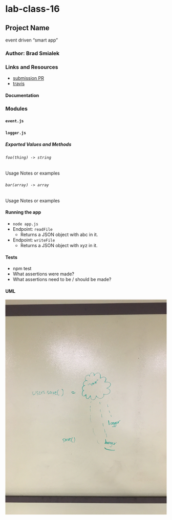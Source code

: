 # lab-class-16

## Project Name
event driven “smart app”

### Author: Brad Smialek

### Links and Resources
* [submission PR](http://xyz.com)
* [travis]()


#### Documentation


### Modules
#### `event.js`
#### `logger.js`

##### Exported Values and Methods

###### `foo(thing) -> string`
Usage Notes or examples

###### `bar(array) -> array`
Usage Notes or examples


#### Running the app
* `node app.js`
* Endpoint: `readFile`
  * Returns a JSON object with abc in it.
* Endpoint: `writeFile`
  * Returns a JSON object with xyz in it.
  
#### Tests
* npm test
* What assertions were made?
* What assertions need to be / should be made?

#### UML
![UML](./assets/edd.jpg)